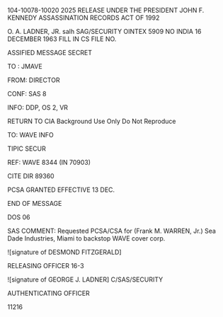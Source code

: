 104-10078-10020 2025 RELEASE UNDER THE PRESIDENT JOHN F. KENNEDY ASSASSINATION RECORDS ACT OF 1992

O. A. LADNER, JR. salh
SAG/SECURITY OINTEX
5909  NO INDIA
16 DECEMBER 1963 FILL IN CS FILE NO.

ASSIFIED MESSAGE
SECRET

TO : JMAVE

FROM: DIRECTOR

CONF: SAS 8

INFO: DDP, OS 2, VR

RETURN TO CIA
Background Use Only
Do Not Reproduce

TO: WAVE INFO

TIPIC SECUR

REF: WAVE 8344 (IN 70903)

CITE DIR 89360

PCSA GRANTED EFFECTIVE 13 DEC.

END OF MESSAGE

DOS 06

SAS COMMENT: Requested PCSA/CSA for (Frank M. WARREN, Jr.) Sea Dade Industries,
Miami to backstop WAVE cover corp.

![signature of DESMOND FITZGERALD]

RELEASING OFFICER 16-3

![signature of GEORGE J. LADNER]
C/SAS/SECURITY

AUTHENTICATING OFFICER

11216
